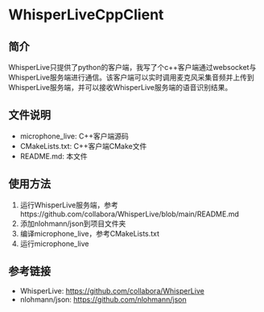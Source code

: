 # WhisperLiveCppClient

## 简介

WhisperLive只提供了python的客户端，我写了个c++客户端通过websocket与WhisperLive服务端进行通信。该客户端可以实时调用麦克风采集音频并上传到WhisperLive服务端，并可以接收WhisperLive服务端的语音识别结果。

## 文件说明

- microphone_live: C++客户端源码
- CMakeLists.txt: C++客户端CMake文件
- README.md: 本文件

## 使用方法

1. 运行WhisperLive服务端，参考https://github.com/collabora/WhisperLive/blob/main/README.md
2. 添加nlohmann/json到项目文件夹
3. 编译microphone_live，参考CMakeLists.txt
4. 运行microphone_live

## 参考链接

- WhisperLive: https://github.com/collabora/WhisperLive
- nlohmann/json: https://github.com/nlohmann/json

